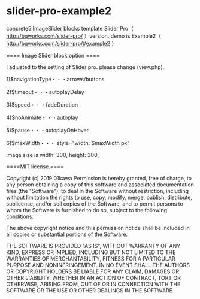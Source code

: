 # slider-pro-example2

concrete5 ImageSlider blocks template Slider Pro（ http://bqworks.com/slider-pro/ ）version.
demo is Example2（ http://bqworks.com/slider-pro/#example2 ）


==== Image Slider block option ====

I adjusted to the setting of Slider pro.
please change (view.php).

1)$navigationType・・・arrows/buttons

2)$timeout・・・autoplayDelay

3)$speed・・・fadeDuration

4)$noAnimate・・・autoplay

5)$pause・・・autoplayOnHover

6)$maxWidth・・・ style="width: $maxWidth px"

image size is width: 300, height: 300,


====MIT license.====

Copyright (c) 2019 01kawa
Permission is hereby granted, free of charge, to any person obtaining a copy of this software and associated documentation files (the "Software"), to deal in the Software without restriction, including without limitation the rights to use, copy, modify, merge, publish, distribute, sublicense, and/or sell copies of the Software, and to permit persons to whom the Software is furnished to do so, subject to the following conditions:

The above copyright notice and this permission notice shall be included in all copies or substantial portions of the Software.

THE SOFTWARE IS PROVIDED "AS IS", WITHOUT WARRANTY OF ANY KIND, EXPRESS OR IMPLIED, INCLUDING BUT NOT LIMITED TO THE WARRANTIES OF MERCHANTABILITY, FITNESS FOR A PARTICULAR PURPOSE AND NONINFRINGEMENT. IN NO EVENT SHALL THE AUTHORS OR COPYRIGHT HOLDERS BE LIABLE FOR ANY CLAIM, DAMAGES OR OTHER LIABILITY, WHETHER IN AN ACTION OF CONTRACT, TORT OR OTHERWISE, ARISING FROM, OUT OF OR IN CONNECTION WITH THE SOFTWARE OR THE USE OR OTHER DEALINGS IN THE SOFTWARE.

